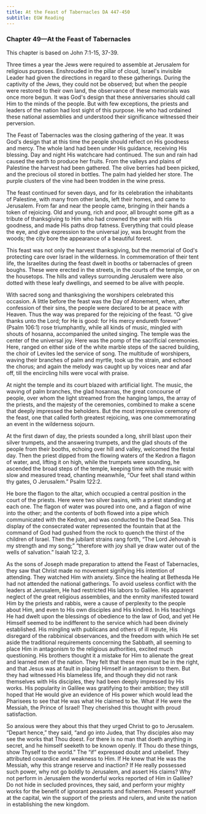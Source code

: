 ```yaml
---
title: At the Feast of Tabernacles DA 447-450
subtitle: EGW Reading
---
```


### Chapter 49—At the Feast of Tabernacles

This chapter is based on John 7:1-15, 37-39.

Three times a year the Jews were required to assemble at Jerusalem for religious purposes. Enshrouded in the pillar of cloud, Israel's invisible Leader had given the directions in regard to these gatherings. During the captivity of the Jews, they could not be observed; but when the people were restored to their own land, the observance of these memorials was once more begun. It was God's design that these anniversaries should call Him to the minds of the people. But with few exceptions, the priests and leaders of the nation had lost sight of this purpose. He who had ordained these national assemblies and understood their significance witnessed their perversion.

The Feast of Tabernacles was the closing gathering of the year. It was God's design that at this time the people should reflect on His goodness and mercy. The whole land had been under His guidance, receiving His blessing. Day and night His watchcare had continued. The sun and rain had caused the earth to produce her fruits. From the valleys and plains of Palestine the harvest had been gathered. The olive berries had been picked, and the precious oil stored in bottles. The palm had yielded her store. The purple clusters of the vine had been trodden in the wine press.

The feast continued for seven days, and for its celebration the inhabitants of Palestine, with many from other lands, left their homes, and came to Jerusalem. From far and near the people came, bringing in their hands a token of rejoicing. Old and young, rich and poor, all brought some gift as a tribute of thanksgiving to Him who had crowned the year with His goodness, and made His paths drop fatness. Everything that could please the eye, and give expression to the universal joy, was brought from the woods; the city bore the appearance of a beautiful forest.

This feast was not only the harvest thanksgiving, but the memorial of God's protecting care over Israel in the wilderness. In commemoration of their tent life, the Israelites during the feast dwelt in booths or tabernacles of green boughs. These were erected in the streets, in the courts of the temple, or on the housetops. The hills and valleys surrounding Jerusalem were also dotted with these leafy dwellings, and seemed to be alive with people.

With sacred song and thanksgiving the worshipers celebrated this occasion. A little before the feast was the Day of Atonement, when, after confession of their sins, the people were declared to be at peace with Heaven. Thus the way was prepared for the rejoicing of the feast. “O give thanks unto the Lord; for He is good: for His mercy endureth forever” (Psalm 106:1) rose triumphantly, while all kinds of music, mingled with shouts of hosanna, accompanied the united singing. The temple was the center of the universal joy. Here was the pomp of the sacrificial ceremonies. Here, ranged on either side of the white marble steps of the sacred building, the choir of Levites led the service of song. The multitude of worshipers, waving their branches of palm and myrtle, took up the strain, and echoed the chorus; and again the melody was caught up by voices near and afar off, till the encircling hills were vocal with praise.

At night the temple and its court blazed with artificial light. The music, the waving of palm branches, the glad hosannas, the great concourse of people, over whom the light streamed from the hanging lamps, the array of the priests, and the majesty of the ceremonies, combined to make a scene that deeply impressed the beholders. But the most impressive ceremony of the feast, one that called forth greatest rejoicing, was one commemorating an event in the wilderness sojourn.

At the first dawn of day, the priests sounded a long, shrill blast upon their silver trumpets, and the answering trumpets, and the glad shouts of the people from their booths, echoing over hill and valley, welcomed the festal day. Then the priest dipped from the flowing waters of the Kedron a flagon of water, and, lifting it on high, while the trumpets were sounding, he ascended the broad steps of the temple, keeping time with the music with slow and measured tread, chanting meanwhile, “Our feet shall stand within thy gates, O Jerusalem.” Psalm 122:2.

He bore the flagon to the altar, which occupied a central position in the court of the priests. Here were two silver basins, with a priest standing at each one. The flagon of water was poured into one, and a flagon of wine into the other; and the contents of both flowed into a pipe which communicated with the Kedron, and was conducted to the Dead Sea. This display of the consecrated water represented the fountain that at the command of God had gushed from the rock to quench the thirst of the children of Israel. Then the jubilant strains rang forth, “The Lord Jehovah is my strength and my song;” “therefore with joy shall ye draw water out of the wells of salvation.” Isaiah 12:2, 3.

As the sons of Joseph made preparation to attend the Feast of Tabernacles, they saw that Christ made no movement signifying His intention of attending. They watched Him with anxiety. Since the healing at Bethesda He had not attended the national gatherings. To avoid useless conflict with the leaders at Jerusalem, He had restricted His labors to Galilee. His apparent neglect of the great religious assemblies, and the enmity manifested toward Him by the priests and rabbis, were a cause of perplexity to the people about Him, and even to His own disciples and His kindred. In His teachings He had dwelt upon the blessings of obedience to the law of God, and yet He Himself seemed to be indifferent to the service which had been divinely established. His mingling with publicans and others of ill repute, His disregard of the rabbinical observances, and the freedom with which He set aside the traditional requirements concerning the Sabbath, all seeming to place Him in antagonism to the religious authorities, excited much questioning. His brothers thought it a mistake for Him to alienate the great and learned men of the nation. They felt that these men must be in the right, and that Jesus was at fault in placing Himself in antagonism to them. But they had witnessed His blameless life, and though they did not rank themselves with His disciples, they had been deeply impressed by His works. His popularity in Galilee was gratifying to their ambition; they still hoped that He would give an evidence of His power which would lead the Pharisees to see that He was what He claimed to be. What if He were the Messiah, the Prince of Israel! They cherished this thought with proud satisfaction.

So anxious were they about this that they urged Christ to go to Jerusalem. “Depart hence,” they said, “and go into Judea, that Thy disciples also may see the works that Thou doest. For there is no man that doeth anything in secret, and he himself seeketh to be known openly. If Thou do these things, show Thyself to the world.” The “if” expressed doubt and unbelief. They attributed cowardice and weakness to Him. If He knew that He was the Messiah, why this strange reserve and inaction? If He really possessed such power, why not go boldly to Jerusalem, and assert His claims? Why not perform in Jerusalem the wonderful works reported of Him in Galilee? Do not hide in secluded provinces, they said, and perform your mighty works for the benefit of ignorant peasants and fishermen. Present yourself at the capital, win the support of the priests and rulers, and unite the nation in establishing the new kingdom.